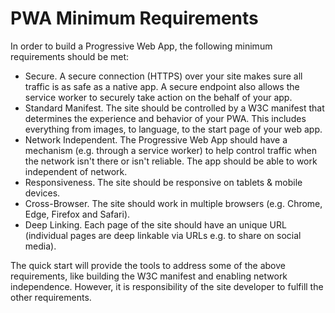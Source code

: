 # PWA Minimum Requirements

In order to build a Progressive Web App, the following minimum requirements should be met:
* Secure. A secure connection (HTTPS) over your site makes sure all traffic is as safe as a native app. A secure endpoint also allows the service worker to securely take action on the behalf of your app.
* Standard Manifest. The site should be controlled by a W3C manifest that determines the experience and behavior of your PWA. This includes everything from images, to language, to the start page of your web app.
* Network Independent. The Progressive Web App should have a mechanism (e.g. through a service worker) to help control traffic when the network isn't there or isn't reliable. The app should be able to work independent of network.
* Responsiveness. The site should be responsive on tablets & mobile devices.
* Cross-Browser. The site should work in multiple browsers (e.g. Chrome, Edge, Firefox and Safari).
* Deep Linking. Each page of the site should have an unique URL (individual pages are deep linkable via URLs e.g. to share on social media).

The quick start will provide the tools to address some of the above requirements, like building the W3C manifest and enabling network independence. However, it is responsibility of the site developer to fulfill the other requirements.